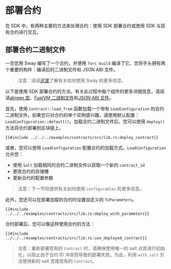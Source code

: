 # 部署合约

在 SDK 中，有两种主要的方法来处理合约：使用 SDK 部署合约或使用 SDK 与现有合约进行交互。

## 部署合约二进制文件

<!-- This section should explain the artifacts produced by `forc build`  -->
<!-- build:example:start -->

一旦您用 Sway 编写了一个合约，并使用 `forc build` 编译了它，您将手头拥有两个重要的构件：编译后的二进制文件和 JSON ABI 文件。

<!-- build:example:end -->

> 注意：阅读[这里](https://docs.fueldev.xyz/guides/quickstart/)了解有关如何使用 Sway 的更多信息。

以下是使用 SDK 部署合约的方法。有关此过程中每个组件的更多详细信息，请阅读[abigen 宏](../abigen/the-abigen-macro.md)、[FuelVM 二进制文件](./the-fuelvm-binary-file.md)和[JSON ABI 文件](../abigen/the-json-abi-file.md)。

<!-- This section should explain how to load and deploy a contract  -->
<!-- deploy:example:start -->

首先，使用 `Contract::load_from` 函数加载一个带有 `LoadConfiguration` 的合约二进制文件。如果您只对合约的单个实例感兴趣，请使用默认配置：`LoadConfiguration::default()`。加载合约二进制文件后，您可以使用 `deploy()` 方法将合约部署到区块链上。

<!-- deploy:example:end -->

```rust,ignore
{{#include ../../../examples/contracts/src/lib.rs:deploy_contract}}
```

或者，您可以使用 `LoadConfiguration` 配置合约的加载方式。`LoadConfiguration` 允许您：

- 使用 `Salt` 加载相同的合约二进制文件以获取一个新的 `contract_id`
- 更改合约的存储槽
- 更新合约的配置参数

> 注意：下一节将提供有关如何使用 `configurables` 的更多信息。

此外，您还可以在部署加载的合约时设置自定义的 `TxParameters`。

```rust,ignore
{{#include ../../../examples/contracts/src/lib.rs:deploy_with_parameters}}
```

合约部署后，您可以像这样使用合约的方法：

```rust,ignore
{{#include ../../../examples/contracts/src/lib.rs:use_deployed_contract}}
```

> 注意：重新部署现有的 `Contract` 时，请确保使用唯一的 salt 对其进行初始化，以防止由于合约 ID 冲突而导致的部署失败。为此，利用 `with_salt` 方法使用新的 salt 克隆现有的 `Contract`。
